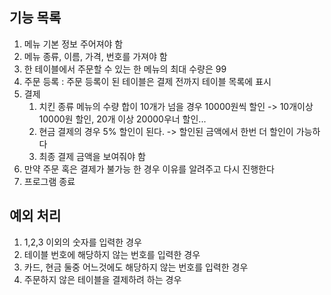## 기능 목록
1. 메뉴 기본 정보 주어져야 함
2. 메뉴 종류, 이름, 가격, 번호를 가져야 함
3. 한 테이블에서 주문할 수 있는 한 메뉴의 최대 수량은 99
4. 주문 등록 : 주문 등록이 된 테이블은 결제 전까지 테이블 목록에 표시
5. 결제
   1. 치킨 종류 메뉴의 수량 합이 10개가 넘을 경우 10000원씩 할인
      -> 10개이상 10000원 할인, 20개 이상 20000우너 할인...
   2. 현금 결제의 경우 5% 할인이 된다. -> 할인된 금액에서 한번 더 할인이 가능하다
   3. 최종 결제 금액을 보여줘야 함
6. 만약 주문 혹은 결제가 불가능 한 경우 이유를 알려주고 다시 진행한다
7. 프로그램 종료

## 예외 처리
1. 1,2,3 이외의 숫자를 입력한 경우
2. 테이블 번호에 해당하지 않는 번호를 입력한 경우
3. 카드, 현금 둘중 어느것에도 해당하지 않는 번호를 입력한 경우
4. 주문하지 않은 테이블을 결제하려 하는 경우